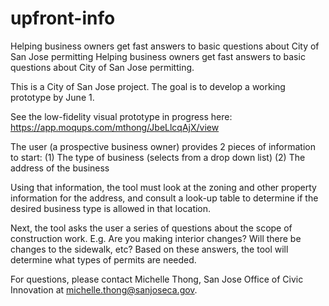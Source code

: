  # upfront-info
Helping business owners get fast answers to basic questions about City of San Jose permitting
Helping business owners get fast answers to basic questions about City of San Jose permitting.

This is a City of San Jose project. The goal is to develop a working prototype by June 1. 

See the low-fidelity visual prototype in progress here: https://app.moqups.com/mthong/JbeLlcqAjX/view
 
The user (a prospective business owner) provides 2 pieces of information to start:
(1) The type of business (selects from a drop down list)
(2) The address of the business

Using that information, the tool must look at the zoning and other property information for the address, and consult a look-up table to determine if the desired business type is allowed in that location. 

Next, the tool asks the user a series of questions about the scope of construction work. E.g. Are you making interior changes? Will there be changes to the sidewalk, etc? Based on these answers, the tool will determine what types of permits are needed. 

For questions, please contact Michelle Thong, San Jose Office of Civic Innovation at michelle.thong@sanjoseca.gov. 


